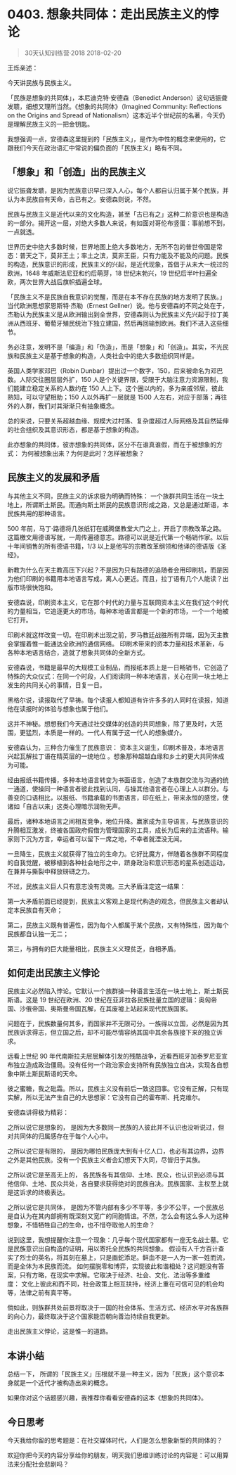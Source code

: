 # 0403. 想象共同体：走出民族主义的悖论
> 30天认知训练营·2018
2018-02-20

王烁亲述：

今天讲民族与民族主义。

「民族是想象的共同体」，本尼迪克特·安德森（Benedict Anderson）这句话振聋发聩，细想又理所当然。《想象的共同体》（Imagined Community: Reflections on the Origins and Spread of Nationalism）这本近半个世纪前的名著，今天仍是理解民族主义的一把金钥匙。

我想强调一点，安德森这里提到的「民族主义」，是作为中性的概念来使用的，它跟我们今天在政治语汇中常说的偏负面的「民族主义」略有不同。

## 「想象」和「创造」出的民族主义
说它振聋发聩，是因为民族意识早已深入人心，每个人都自认归属于某个民族，并认为本民族自有天命，古已有之。安德森则说，不然。

民族与民族主义是近代以来的文化构造，甚至「古已有之」这种二阶意识也是构造的一部分。揭开这一层，对绝大多数人来说，有如面对哥伦布竖蛋：事前想不到，一点就透。

世界历史中绝大多数时候，世界地图上绝大多数地方，无所不包的普世帝国是常态：普天之下，莫非王土；率土之滨，莫非王臣，只有力能及不能及的问题。民族的构造，民族意识的形成，民族主义的兴起，是近代现象，首倡于从未大一统过的欧洲，1648 年威斯法尼亚和约后萌芽，18 世纪末勃兴，19 世纪后半叶扫遍全欧，两次世界大战后旗帜插遍全球。

「民族主义不是民族自我意识的觉醒，而是在本不存在民族的地方发明了民族。」 当代欧洲思想家恩斯特·杰勒（Ernest Gellner）说。他与安德森的不同之处在于，杰勒认为民族主义是从欧洲输出到全世界，安德森则认为民族主义先兴起于拉丁美洲从西班牙、葡萄牙殖民统治下独立建国，然后再回输到欧洲。我们不进入这些细节。

务必注意，发明不是「编造」和「伪造」，而是「想象」和「创造」。其实，不光民族和民族主义是基于想象的构造，人类社会中的绝大多数组织同样是。

英国人类学家邓巴（Robin Dunbar）提出过一个数字，150，后来被命名为邓巴数。人际交往圈层层外扩，150 人是个关键界限，受限于大脑注意力资源限制，我们能建立稳定关系的人数约在 150 人上下。这个圈以内的，多为亲戚邻居，彼此熟知，可以守望相助；150 人以外再扩一层就是 1500 人左右，对应于部落；再往外的人群，我们对其渐渐只有抽象概念。

总的来说，只要关系超越血缘、规模大过村落、复杂度超过人际网络及其自然延伸的社会组织及其意识形态，都是基于想象的构造。

此亦想象的共同体，彼亦想象的共同体，区分不在谁真谁假，而在于被想象的方式： 为何被想象出来？为何是此时？怎样被想象？

## 民族主义的发展和矛盾
与其他主义不同，民族主义的诉求极为明确而特殊： 一个族群共同生活在一块土地上，所谓斯土斯民。而通向斯土斯民的民族意识形成之路，又总是通过斯语，本民族共用的那种语言。

500 年前，马丁·路德将几张纸钉在威腾堡教堂大门之上，开启了宗教改革之路。这篇檄文用德语写就，一周传遍德意志。路德可以说是近代第一个畅销作家。以后十年间销售的所有德语书籍，1/3 以上是他写的宗教改革纲领和他译的德语版《圣经》。

新教为什么在天主教高压下兴起？不是因为只有路德的追随者会用印刷机，而是因为他们印刷的书籍用本地语言写成，离人心更近。而且，拉丁语有几个人能读？出版市场很快饱和。

安德森说，印刷资本主义，它在那个时代的力量与互联网资本主义在我们这个时代的力量相当，它追逐更大的市场，每种本地语言都是一个新的市场，一个一个地被它打开。

印刷术就这样改变一切。在印刷术出现之前，罗马教廷战胜所有异端，因为天主教会掌握着惟一能通达全欧洲的通信网络。 印刷术带来的资本力量和技术革新，与各种本地语言结合，造就了想象共同体的全新方式。

安德森说，书籍是最早的大规模工业制品，而报纸本质上是一日畅销书，它创造了特殊的大众仪式：在同一个时段，人们阅读同一种本地语言，关心在同一块土地上发生的共同关心的事情，日复一日。

黑格尔说，读报取代了早祷。每个读报人都知道有许许多多的人同时在读报，知道他在读报时的体验与想象也属于他们。

这并不神秘。想想我们今天通过社交媒体的创造的共同想象，除了更及时，大范围，更猛烈，本质是一样的。一代人有属于这一代人的想象媒介。

安德森认为，三种合力催生了民族意识： 资本主义诞生，印刷术普及，本地语言兴起瓦解拉丁语在精英层的一统地位 。想象那种超越血缘和乡土的更大共同体成为可能。

经由报纸书籍传播，多种本地语言转变为书面语言，创造了本族群交流与沟通的统一通道，使操同一种语言者彼此找到认同，与操其他语言者在心理上人以群分。与善变的口语相比，以报纸、书籍承载的书面语言，印在纸上，带来永恒的感觉，使诸如「自古以来」这类心理暗示润物无声。

最后，诸种本地语言之间相互竞争，地位升降。赢家成为主导语言，与民族意识的升腾相互激发，终被各国政府假借为管理国家的工具，成长为后来的主流语种。输家则下沉为方言，幸运者可以留下一席之地，不幸者就湮没无闻。

一旦降生，民族主义就获得了独立的生命力。它好比魔方，伴随着各族群不同程度的自我觉醒，被移植到各种社会地形之中，跻身政治和意识形态的星系创造运动，在兼并与撕裂中释放磅礴之力。

不过，民族主义巨人只有意志没有灵魂。三大矛盾注定这一结果：

第一大矛盾前面已经提到，民族主义客观上是现代构造的观念，但民族主义者却认定本民族自有天命；

第二，民族主义既有普遍性，因为每个人都属于某个民族，又有特殊性，因为每个民族都自认独一无二；

第三，与拥有的巨大能量相比，民族主义义理贫乏，自相矛盾。

## 如何走出民族主义悖论
民族主义必然陷入悖论。它默认一个族群操一种语言生活在一块土地上，斯土斯民斯语。这是 19 世纪在欧洲、20 世纪在亚非拉各民族批量立国的逻辑：奥匈帝国、沙俄帝国、奥斯曼帝国瓦解，在其废墟上站起来现代民族国家。

问题在于，民族数量何其多，而国家并不无限可分。一族得以立国，必然是因为其民族诉求得志，但立国之后，却不可能尽情容纳其国中其余各族接下来的独立诉求。

远看上世纪 90 年代南斯拉夫层层解体引发的残酷战争，近看西班牙加泰罗尼亚宣布独立造成政治僵局。没有任何一个政治家会支持所有民族独立自决，实现各自想象中斯土斯民斯语的天命。

彼之蜜糖，我之砒霜。所以，民族主义没有前后一致这回事。它没有正解，只有现实解，所以无法产生自己的大思想家：它没有自己的霍布斯、托克维尔。

安德森讲得极为精彩：

之所以说它是想象的， 是因为大多数同一民族的人彼此并不认识也没听说过，但对共同体的归属感存在于每个人心中。

之所以说它是有限的， 是因为哪怕民族庞大到有十亿人口，也必有其边界，边界之外是其他民族。没有一个民族主义者会幻想天下大同，尽皆归于其族。

之所以说它是至高无上的， 各民族各有其信仰、土地、民众，也认识到必须与其他信仰、土地、民众共处，各自要求获得绝对的民族自决。民族国家、主权至上就是这诉求的终极表达。

之所以说它是共同体， 是因为不管内部有多少不平等，多少不公平，一个民族总是自认为在其内部拥有既深刻又宽广的同胞情谊。不然，怎么会有这么多人为这种想象，不惜牺牲自己的生命，也不惜夺取他人的生命？

说到这里，我想提醒你注意一个现象：几乎每个现代国家都有一座无名战士墓。它是民族意识出自构造的证明，用以寄托全民族的共同想象。 假设有人千方百计查实了烈士的英名，将其刻在墓上，只是画蛇添足。鲜血不是一人为一家一姓而流，而是全体为本民族而流。
如何摆脱零和博弈，实现彼此和谐相处？这问题没有答案，只有方略，在现实中求解。它取决于经济、社会、文化、法治等多重维度： 文化上彼此和而不同，社会政策上相互扶持，经济上重在可信可见的机会均等，法律之前有真平等。 

倘如此，则族群共处前景将取决于一国的社会体系、生活方式、经济水平对各族群的向心力，最终取决于这个国家能否朝向善治持续自我更新。

走出民族主义悖论，这是惟一的道路。

## 本讲小结
总结一下， 所谓的「民族主义」压根就不是一种主义，因为「民族」这个意识本身就是一个近代才被构造出来的概念。 

如果你对这个话题感兴趣，我推荐你看看安德森的这本《想象的共同体》。

## 今日思考
今天我给你留的思考题是：在社交媒体时代，人们是怎么想象新型的共同体的？

欢迎你把今天的内容分享给你的朋友，明天我们思维训练讨论的内容是：可以用算法来分配社会悲剧吗？

